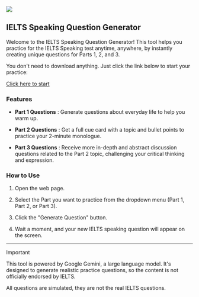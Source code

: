 <img src="https://capsule-render.vercel.app/api?type=speech&color=FFECF5&height=200&section=header&text=IELTS&fontColor=FF79BC&fontSize=100&fontAlign=20&fontAlignY=40&desc=speaking%20generator&descSize=40&descAlign=60" />

## IELTS Speaking Question Generator

Welcome to the IELTS Speaking Question Generator! This tool helps you practice for the IELTS Speaking test anytime, anywhere, by instantly creating unique questions for Parts 1, 2, and 3.

You don't need to download anything. Just click the link below to start your practice:

[Click here to start](https://ielts-speaking-generator.vercel.app/)

### Features

- **Part 1 Questions** : Generate questions about everyday life to help you warm up.

- **Part 2 Questions** : Get a full cue card with a topic and bullet points to practice your 2-minute monologue.

- **Part 3 Questions** : Receive more in-depth and abstract discussion questions related to the Part 2 topic, challenging your critical thinking and expression.

### How to Use

1. Open the web page.

2. Select the Part you want to practice from the dropdown menu (Part 1, Part 2, or Part 3).

3. Click the "Generate Question" button.

4. Wait a moment, and your new IELTS speaking question will appear on the screen.

---

> [!IMPORTANT]
> This tool is powered by Google Gemini, a large language model. It's designed to generate realistic practice questions, so the content is not officially endorsed by IELTS.
>
> All questions are simulated, they are not the real IELTS questions.

